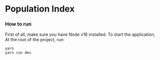 # Population Index

### How to run

First of all, make sure you have Node v18 installed. To start the application, At the root of the project, run:
```
yarn
yarn run dev
```
